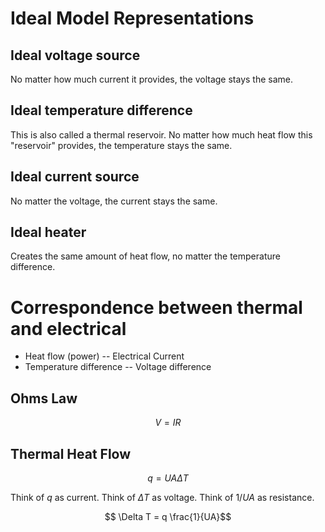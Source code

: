 # Ideal Model Representations

## Ideal voltage source

No matter how much current it provides, the voltage stays the same.

## Ideal temperature difference

This is also called a thermal reservoir.
No matter how much heat flow this "reservoir" provides, the temperature stays the same.

## Ideal current source

No matter the voltage, the current stays the same.

## Ideal heater

Creates the same amount of heat flow, no matter the temperature difference.

# Correspondence between thermal and electrical

- Heat flow (power) -- Electrical Current
- Temperature difference -- Voltage difference


## Ohms Law

$$V = IR$$

## Thermal Heat Flow

$$ q = UA \Delta T $$

Think of $q$ as current.
Think of $\Delta T$ as voltage.
Think of $1/UA$ as resistance.

$$ \Delta T = q \frac{1}{UA}$$



